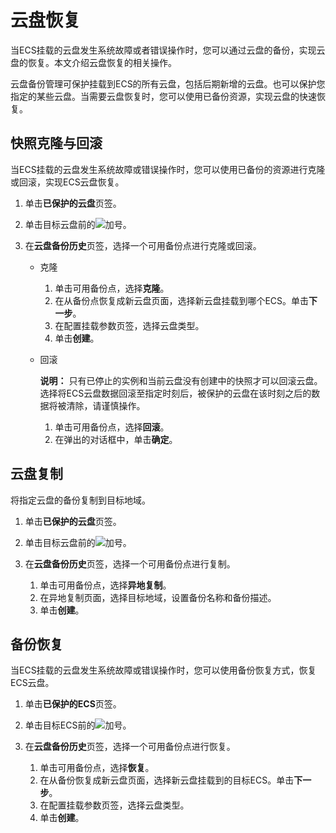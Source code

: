 # 云盘恢复

当ECS挂载的云盘发生系统故障或者错误操作时，您可以通过云盘的备份，实现云盘的恢复。本文介绍云盘恢复的相关操作。

云盘备份管理可保护挂载到ECS的所有云盘，包括后期新增的云盘。也可以保护您指定的某些云盘。当需要云盘恢复时，您可以使用已备份资源，实现云盘的快速恢复。

## 快照克隆与回滚

当ECS挂载的云盘发生系统故障或错误操作时，您可以使用已备份的资源进行克隆或回滚，实现ECS云盘恢复。

1.  单击**已保护的云盘**页签。

2.  单击目标云盘前的![加号](https://static-aliyun-doc.oss-accelerate.aliyuncs.com/assets/img/zh-CN/6836807161/p258807.png)。

3.  在**云盘备份历史**页签，选择一个可用备份点进行克隆或回滚。

    -   克隆
        1.  单击可用备份点，选择**克隆**。
        2.  在从备份点恢复成新云盘页面，选择新云盘挂载到哪个ECS。单击**下一步**。
        3.  在配置挂载参数页签，选择云盘类型。
        4.  单击**创建**。
    -   回滚

        **说明：** 只有已停止的实例和当前云盘没有创建中的快照才可以回滚云盘。选择将ECS云盘数据回滚至指定时刻后，被保护的云盘在该时刻之后的数据将被清除，请谨慎操作。

        1.  单击可用备份点，选择**回滚**。
        2.  在弹出的对话框中，单击**确定**。

## 云盘复制

将指定云盘的备份复制到目标地域。

1.  单击**已保护的云盘**页签。

2.  单击目标云盘前的![加号](https://static-aliyun-doc.oss-accelerate.aliyuncs.com/assets/img/zh-CN/6836807161/p258807.png)。

3.  在**云盘备份历史**页签，选择一个可用备份点进行复制。

    1.  单击可用备份点，选择**异地复制**。
    2.  在异地复制页面，选择目标地域，设置备份名称和备份描述。
    3.  单击**创建**。

## 备份恢复

当ECS挂载的云盘发生系统故障或错误操作时，您可以使用备份恢复方式，恢复ECS云盘。

1.  单击**已保护的ECS**页签。

2.  单击目标ECS前的![加号](https://static-aliyun-doc.oss-accelerate.aliyuncs.com/assets/img/zh-CN/6836807161/p258807.png)。

3.  在**云盘备份历史**页签，选择一个可用备份点进行恢复。

    1.  单击可用备份点，选择**恢复**。
    2.  在从备份恢复成新云盘页面，选择新云盘挂载到的目标ECS。单击**下一步**。
    3.  在配置挂载参数页签，选择云盘类型。
    4.  单击**创建**。

